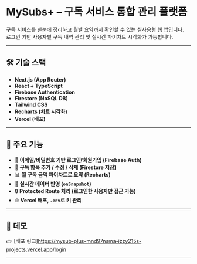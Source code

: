 # MySubs+ – 구독 서비스 통합 관리 플랫폼

구독 서비스를 한눈에 정리하고 월별 요약까지 확인할 수 있는 실사용형 웹 앱입니다.  
로그인 기반 사용자별 구독 내역 관리 및 실시간 파이차트 시각화가 가능합니다.

---

## 🛠 기술 스택

- **Next.js (App Router)**
- **React + TypeScript**
- **Firebase Authentication**
- **Firestore (NoSQL DB)**
- **Tailwind CSS**
- **Recharts (차트 시각화)**
- **Vercel (배포)**

---

## 📌 주요 기능

- 🔐 **이메일/비밀번호 기반 로그인/회원가입 (Firebase Auth)**
- 📄 **구독 항목 추가 / 수정 / 삭제 (Firestore 저장)**
- 📊 **월 구독 금액 파이차트로 요약 (Recharts)**
- 🔄 **실시간 데이터 반영 (`onSnapshot`)**
- 🔒 **Protected Route 처리 (로그인한 사용자만 접근 가능)**
- 🌐 **Vercel 배포, `.env`로 키 관리**

---

## 📸 데모

👉 [배포 링크]https://mysub-plus-mnd97nsma-izzy215s-projects.vercel.app/login



---